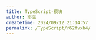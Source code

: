 ```yaml
---
title: TypeScript-模块
author: 耶温
createTime: 2024/09/12 21:14:57
permalink: /TypeScript/r62fvxh4/
---
```

